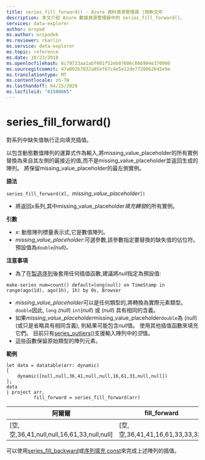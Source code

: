 ```yaml
---
title: series_fill_forward() - Azure 資料資源管理員 |微軟文件
description: 本文介紹 Azure 數據資源管理器中的 series_fill_forward()。
services: data-explorer
author: orspod
ms.author: orspodek
ms.reviewer: rkarlin
ms.service: data-explorer
ms.topic: reference
ms.date: 10/23/2018
ms.openlocfilehash: 6c79733aa1abf001f52eb07606c866904e370906
ms.sourcegitcommit: 47a002b7032a05ef67c4e5e12de7720062645e9e
ms.translationtype: MT
ms.contentlocale: zh-TW
ms.lasthandoff: 04/15/2020
ms.locfileid: "81508665"
---
```

# <a name="series_fill_forward"></a>series_fill_forward()

對系列中缺失值執行正向填充插值。

以包含動態數值陣列的運算式作為輸入,將missing_value_placeholder的所有實例替換為來自其左側的最接近的值,而不是missing_value_placeholder並返回生成的陣列。 將保留missing_value_placeholder的最左側實例。

**語法**

`series_fill_forward(`*x*`[, `*missing_value_placeholder*`])`
* 將返回*x*系列,其中missing_value_placeholder*填充轉發*的所有實例。

**引數**

* *x*: 動態陣列標量表示式,它是數值陣列。 
* *missing_value_placeholder*:可選參數,該參數指定要替換的缺失值的佔位符。 預設值為`double`*(null)。*

**注意事項**

* 為了在[製造序列](make-seriesoperator.md)後套用任何插值函數,建議將*null*指定為預設值: 

```kusto
make-series num=count() default=long(null) on TimeStamp in range(ago(1d), ago(1h), 1h) by Os, Browser
```

* *missing_value_placeholder*可以是任何類型的,將轉換為實際元素類型。 `double`因此, `long` *(null*) `int`(*null*) 或 (*null*) 具有相同的含義。
* 如果*missing_value_placeholder*missing_value_placeholder`double`為 (*null*) (或只是省略具有相同含義), 則結果可能包含*null*值。 使用其他插值函數來填充它們。 目前只有[series_outliers()](series-outliersfunction.md)支援輸入陣列中的*空*值。
* 這些函數保留原始類型的陣列元素。

**範例**

```kusto
let data = datatable(arr: dynamic)
[
    dynamic([null,null,36,41,null,null,16,61,33,null,null])   
];
data 
| project arr, 
          fill_forward = series_fill_forward(arr)  

```

|阿爾爾|fill_forward|
|---|---|
|[空,空,36,41,null,null,16,61,33,null,null]|[空,空,36,41,41,16,61,33,33,33]|
   
可以使用[series_fill_backward](series-fill-backwardfunction.md)或[序列填充 const](series-fill-constfunction.md)來完成上述陣列的插值。